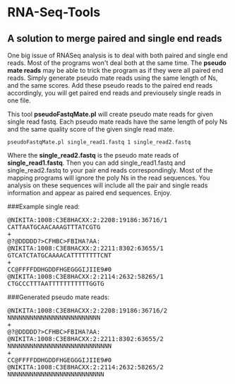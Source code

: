 # RNA-Seq-Tools

## A solution to merge paired and single end reads
One big issue of RNASeq analysis is to deal with both paired and single end reads. 
Most of the programs won't deal both at the same time. 
The __pseudo mate reads__ may be able to trick the program as if they were all paired end reads.
Simply generate pseudo mate reads using the same length of Ns, and the same scores.
Add these pseudo reads to the paired end reads accordingly, you will get paired end reads and 
previousely single reads in one file. 


This tool **pseudoFastqMate.pl** will create pseudo mate reads for given single read fastq.
Each pseudo mate reads have the same length of poly Ns and the same quality score of the given single read mate.


```
pseudoFastqMate.pl single_read1.fastq 1 single_read2.fastq
```
Where the __single_read2.fastq__ is the pseudo mate reads of __single_read1.fastq__. 
Then you can add single_read1.fastq and single_read2.fastq to your pair end reads correspondingly. 
Most of the mapping programs will ignore the poly Ns in the read sequences. 
You analysis on these sequences will include all the pair and single reads information and appear as paired end sequences.
Enjoy. 

###Example single read:
<pre>
@NIKITA:1008:C3E8HACXX:2:2208:19186:36716/1  
CATTAATGCAACAAAGTTTATCGTG  
+
@?@DDDDD?>CFHBC>FBIHA?AA:  
@NIKITA:1008:C3E8HACXX:2:2211:8302:63655/1  
GTCATCTATGCAAAACATTTTTTTTCNT  
+
CC@FFFFDDHGDDFHGEGGGIJIIE9#0  
@NIKITA:1008:C3E8HACXX:2:2114:2632:58265/1  
CTGCCCTTTAATTTTTTTTTTTGGTG  
</pre>
###Generated pseudo mate reads:
<pre>
@NIKITA:1008:C3E8HACXX:2:2208:19186:36716/2
NNNNNNNNNNNNNNNNNNNNNNNNN
+
@?@DDDDD?>CFHBC>FBIHA?AA:
@NIKITA:1008:C3E8HACXX:2:2211:8302:63655/2
NNNNNNNNNNNNNNNNNNNNNNNNNNNN
+
CC@FFFFDDHGDDFHGEGGGIJIIE9#0
@NIKITA:1008:C3E8HACXX:2:2114:2632:58265/2
NNNNNNNNNNNNNNNNNNNNNNNNNN
</pre>
